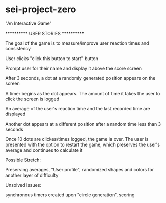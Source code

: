 # sei-project-zero
"An Interactive Game"

********** USER STORIES **********

The goal of the game is to measure/improve user reaction times and consistency

User clicks "click this button to start" button

Prompt user for their name and display it above the score screen

After 3 seconds, a dot at a randomly generated position appears on the screen

A timer begins as the dot appears. The amount of time it takes the user to click the screen is logged

An average of the user's reaction time and the last recorded time are displayed

Another dot appears at a different position after a random time less than 3 seconds

Once 10 dots are clickes/times logged, the game is over. The user is presented with the option to restart the game, which preserves the user's average and continues to calculate it


Possible Stretch:

Preserving averages, "User profile", randomized shapes and colors for another layer of difficulty

Unsolved Issues: 

synchronous timers created upon "circle generation", scoring